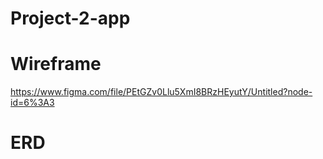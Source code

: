 # Project-2-app

# Wireframe
https://www.figma.com/file/PEtGZv0Llu5XmI8BRzHEyutY/Untitled?node-id=6%3A3

# ERD
 
